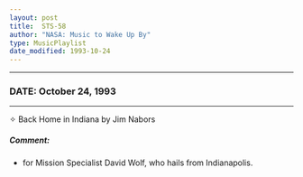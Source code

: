 ```yaml
---
layout: post
title:  STS-58
author: "NASA: Music to Wake Up By"
type: MusicPlaylist
date_modified: 1993-10-24
---
```


----
### DATE: October 24, 1993
----
✧ Back Home in Indiana by Jim Nabors

##### Comment:
* for Mission Specialist David Wolf, who hails from Indianapolis.
